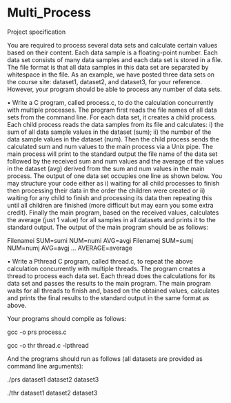 # Multi_Process

Project specification


You are required to process several data sets and calculate certain values based on their content. Each data sample is a floating-point number. Each data set consists of many data samples and each data set is stored in a file. The file format is that all data samples in this data set are separated by whitespace in the file. As an example, we have posted three data sets on the course site: dataset1, dataset2, and dataset3, for your reference. However, your program should be able to process any number of data sets.

•	Write a C program, called process.c, to do the calculation concurrently with multiple processes. The program first reads the file names of all data sets from the command line. For each data set, it creates a child process. Each child process reads the data samples from its file and calculates: i) the sum of all data sample values in the dataset (sum); ii) the number of the data sample values in the dataset (num). Then the child process sends the calculated sum and num values to the main process via a Unix pipe. The main process will print to the standard output the file name of the data set followed by the received sum and num values and the average of the values in the dataset (avg) derived from the sum and num values in the main process. The output of one data set occupies one line as shown below. You may structure your code either as i) waiting for all child processes to finish then processing their data in the order the children were created or ii) waiting for any child to finish and processing its data then repeating this until all children are finished (more difficult but may earn you some extra credit). Finally the main program, based on the received values, calculates the average (just 1 value) for all samples in all datasets and prints it to the standard output. The output of the main program should be as follows:

Filenamei SUM=sumi NUM=numi AVG=avgi Filenamej SUM=sumj NUM=numj AVG=avgj
… AVERAGE=average
 


•	Write a Pthread C program, called thread.c, to repeat the above calculation concurrently with multiple threads. The program creates a thread to process each data set. Each thread does the calculations for its data set and passes the results to the main program. The main program waits for all threads to finish and, based on the obtained values, calculates and prints the final results to the standard output in the same format as above.

Your programs should compile as follows:

gcc -o prs process.c

gcc -o thr thread.c -lpthread

And the programs should run as follows (all datasets are provided as command line arguments):

./prs dataset1 dataset2 dataset3

./thr dataset1 dataset2 dataset3
